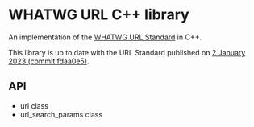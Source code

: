 # WHATWG URL C++ library

An implementation of the [WHATWG URL Standard](https://url.spec.whatwg.org/) in C++.

This library is up to date with the URL Standard published on
[2 January 2023 (commit fdaa0e5)](https://url.spec.whatwg.org/commit-snapshots/fdaa0e5a3790693a82f578d7373f216d8fef9ac8/).

## API

- url class
- url_search_params class
